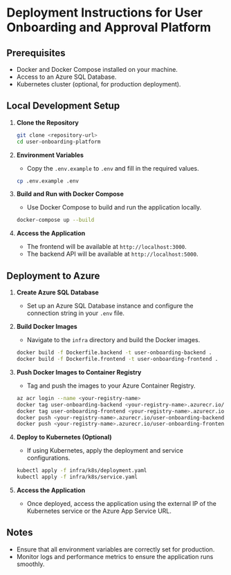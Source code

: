 # Deployment Instructions for User Onboarding and Approval Platform

## Prerequisites
- Docker and Docker Compose installed on your machine.
- Access to an Azure SQL Database.
- Kubernetes cluster (optional, for production deployment).

## Local Development Setup
1. **Clone the Repository**
   ```bash
   git clone <repository-url>
   cd user-onboarding-platform
   ```

2. **Environment Variables**
   - Copy the `.env.example` to `.env` and fill in the required values.
   ```bash
   cp .env.example .env
   ```

3. **Build and Run with Docker Compose**
   - Use Docker Compose to build and run the application locally.
   ```bash
   docker-compose up --build
   ```

4. **Access the Application**
   - The frontend will be available at `http://localhost:3000`.
   - The backend API will be available at `http://localhost:5000`.

## Deployment to Azure
1. **Create Azure SQL Database**
   - Set up an Azure SQL Database instance and configure the connection string in your `.env` file.

2. **Build Docker Images**
   - Navigate to the `infra` directory and build the Docker images.
   ```bash
   docker build -f Dockerfile.backend -t user-onboarding-backend .
   docker build -f Dockerfile.frontend -t user-onboarding-frontend .
   ```

3. **Push Docker Images to Container Registry**
   - Tag and push the images to your Azure Container Registry.
   ```bash
   az acr login --name <your-registry-name>
   docker tag user-onboarding-backend <your-registry-name>.azurecr.io/user-onboarding-backend
   docker tag user-onboarding-frontend <your-registry-name>.azurecr.io/user-onboarding-frontend
   docker push <your-registry-name>.azurecr.io/user-onboarding-backend
   docker push <your-registry-name>.azurecr.io/user-onboarding-frontend
   ```

4. **Deploy to Kubernetes (Optional)**
   - If using Kubernetes, apply the deployment and service configurations.
   ```bash
   kubectl apply -f infra/k8s/deployment.yaml
   kubectl apply -f infra/k8s/service.yaml
   ```

5. **Access the Application**
   - Once deployed, access the application using the external IP of the Kubernetes service or the Azure App Service URL.

## Notes
- Ensure that all environment variables are correctly set for production.
- Monitor logs and performance metrics to ensure the application runs smoothly.